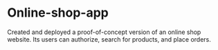 # Online-shop-app
Created and deployed a proof-of-concept version of an online shop website. Its users can authorize,
search for products, and place orders.
